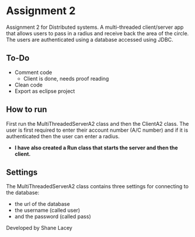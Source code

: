 # Assignment 2
Assignment 2 for Distributed systems. A multi-threaded client/server app that allows users to pass in a radius and receive back the area of the circle. The users are authenticated using a database accessed using JDBC.

## To-Do
- Comment code
	- Client is done, needs proof reading
- Clean code
- Export as eclipse project

## How to run
First run the MultiThreadedServerA2 class and then the ClientA2 class. The user is first required to enter their account number (A/C number) and if it is authenticated then the user can enter a radius.
- __I have also created a Run class that starts the server and then the client.__

## Settings
The MultiThreadedServerA2 class contains three settings for connecting to the database:
- the url of the database
- the username (called user)
- and the password (called pass)

Developed by Shane Lacey